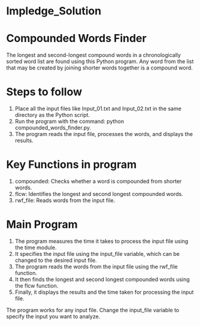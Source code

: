 # Impledge_Solution

# Compounded Words Finder
The longest and second-longest compound words in a chronologically sorted word list are found using this Python program. Any word from the list that may be created by joining shorter words together is a compound word.

# Steps to follow
1. Place all the input files like Input_01.txt and Input_02.txt in the same directory as the Python script.
2. Run the program with the command: python compounded_words_finder.py.
3. The program reads the input file, processes the words, and displays the results.

# Key Functions in program
1. compounded: Checks whether a word is compounded from shorter words.
2. flcw: Identifies the longest and second longest compounded words.
3. rwf_file: Reads words from the input file.

# Main Program
1. The program measures the time it takes to process the input file using the time module.
2. It specifies the input file using the input_file variable, which can be changed to the desired input file.
3. The program reads the words from the input file using the rwf_file function.
4. It then finds the longest and second longest compounded words using the flcw function.
5. Finally, it displays the results and the time taken for processing the input file.




The program works for any input file. Change the input_file variable to specify the input you want to analyze.
